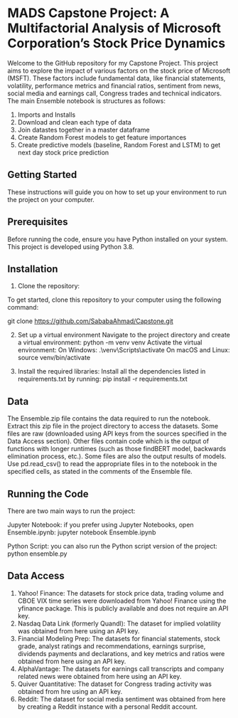 # MADS Capstone Project: A Multifactorial Analysis of Microsoft Corporation’s Stock Price Dynamics

Welcome to the GitHub repository for my Capstone Project. This project aims to explore the impact of various factors on the stock price of Microsoft (MSFT).
These factors include fundamental data, like financial statements, volatility, performance metrics and financial ratios, sentiment from news, social media and earnings call, Congress trades and technical indicators. The main Ensemble notebook is structures as follows:
1. Imports and Installs
2. Download and clean each type of data
3. Join datastes together in a master dataframe
4. Create Random Forest models to get feature importances
5. Create predictive models (baseline, Random Forest and LSTM) to get next day stock price prediction

## Getting Started
These instructions will guide you on how to set up your environment to run the project on your computer.
## Prerequisites
Before running the code, ensure you have Python installed on your system. This project is developed using Python 3.8. 

## Installation
1. Clone the repository:

  To get started, clone this repository to your computer using the following command:

  git clone https://github.com/SababaAhmad/Capstone.git

2. Set up a virtual environment
  Navigate to the project directory and create a virtual environment:
  python -m venv venv
  Activate the virtual environment:
    On Windows: .\venv\Scripts\activate
    On macOS and Linux: source venv/bin/activate

3. Install the required libraries:
   Install all the dependencies listed in requirements.txt by running:
   pip install -r requirements.txt

## Data
The Ensemble.zip file contains the data required to run the notebook. Extract this zip file in the project directory to access the datasets. Some files are raw (downloaded using API keys from the sources specified in the Data Access section). Other files contain code which is the output of functions with longer runtimes (such as those findBERT model, backwards elimination process, etc.). Some files are also the output results of models. Use pd.read_csv() to read the appropriate files in to the notebook in the specified cells, as stated in the comments of the Ensemble file. 

## Running the Code
There are two main ways to run the project:

Jupyter Notebook: if you prefer using Jupyter Notebooks, open Ensemble.ipynb:
jupyter notebook Ensemble.ipynb

Python Script: you can also run the Python script version of the project:
python ensemble.py

## Data Access
1. Yahoo! Finance: The datasets for stock price data, trading volume and CBOE VIX time series were downloaded from Yahoo! Finance using the yfinance package. This is publicly available and does not require an API key.
2. Nasdaq Data Link (formerly Quandl): The dataset for implied volatility was obtained from here using an API key.
3. Financial Modeling Prep: The datasets for financial statements, stock grade, analyst ratings and recommendations, earnings surprise, dividends payments and declarations, and key metrics and ratios were obtained from here using an API key.
4. AlphaVantage: The datasets for earnings call transcripts and company related news were obtained from here using an API key.
5. Quiver Quantitative: The dataset for Congress trading activity was obtained from hre using an API key.
6. Reddit: The dataset for social media sentiment was obtained from here by creating a Reddit instance with a personal Reddit account.

